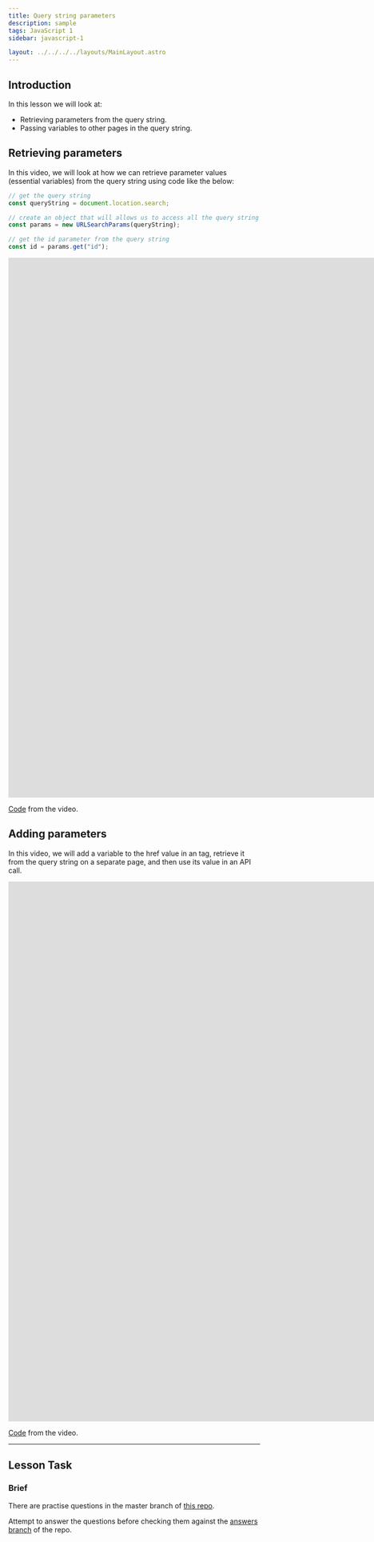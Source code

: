 ```yaml
---
title: Query string parameters
description: sample
tags: JavaScript 1
sidebar: javascript-1

layout: ../../../../layouts/MainLayout.astro
---
```


## Introduction

In this lesson we will look at:

- Retrieving parameters from the query string.
- Passing variables to other pages in the query string.

## Retrieving parameters

In this video, we will look at how we can retrieve parameter values (essential variables) from the query string using code like the below:

```js
// get the query string
const queryString = document.location.search;

// create an object that will allows us to access all the query string parameters
const params = new URLSearchParams(queryString);

// get the id parameter from the query string
const id = params.get("id");
```

<iframe src="https://player.vimeo.com/video/453021027?h=cc9e8cce3f&amp;badge=0&amp;autopause=0&amp;player_id=0&amp;app_id=58479" width="2560" height="1080" frameborder="0" allow="autoplay; fullscreen; picture-in-picture" allowfullscreen title="Retrieving parameters from the querystring"></iframe>

[Code](https://github.com/NoroffFEU/retrieving-parameters-from-querystrings) from the video.

## Adding parameters

In this video, we will add a variable to the href value in an <a> tag, retrieve it from the query string on a separate page, and then use its value in an API call.

<iframe src="https://player.vimeo.com/video/453080750?h=328b6f90fd&amp;badge=0&amp;autopause=0&amp;player_id=0&amp;app_id=58479" width="2560" height="1080" frameborder="0" allow="autoplay; fullscreen; picture-in-picture" allowfullscreen title="Passing parameters from one page to another using the querystring"></iframe>

[Code](https://github.com/NoroffFEU/passing-variables-to-other-pages-in-the-querystring) from the video.

<hr>

## Lesson Task

### Brief

There are practise questions in the master branch of [this repo](https://github.com/NoroffFEU/lesson-task-js1-module4-lesson3).

Attempt to answer the questions before checking them against the [answers branch](https://github.com/NoroffFEU/lesson-task-js1-module4-lesson3/tree/answers) of the repo.
